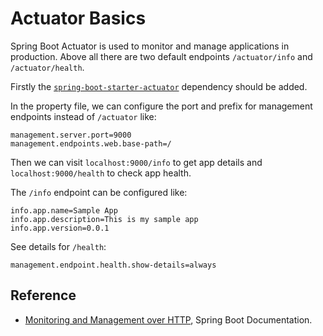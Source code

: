 # Actuator Basics

Spring Boot Actuator is used to monitor and manage applications in production. Above all there are two default endpoints `/actuator/info` and `/actuator/health`.

Firstly the [`spring-boot-starter-actuator`](https://mvnrepository.com/artifact/org.springframework.boot/spring-boot-starter-actuator) dependency should be added.

In the property file, we can configure the port and prefix for management endpoints instead of `/actuator` like:

```properties
management.server.port=9000
management.endpoints.web.base-path=/
```

Then we can visit `localhost:9000/info` to get app details and `localhost:9000/health` to check app health.

The `/info` endpoint can be configured like:

```properties
info.app.name=Sample App
info.app.description=This is my sample app
info.app.version=0.0.1
```

See details for `/health`:

```properties
management.endpoint.health.show-details=always
```

## Reference

* [Monitoring and Management over HTTP](https://docs.spring.io/spring-boot/docs/current/reference/html/production-ready-monitoring.html), Spring Boot Documentation.
